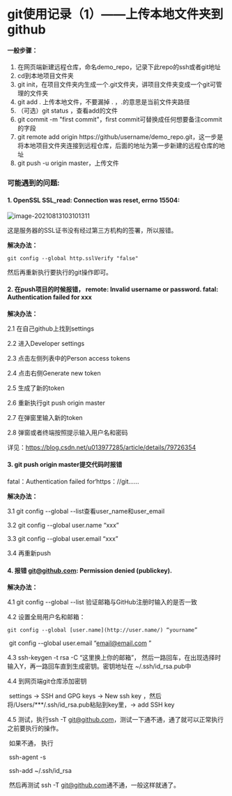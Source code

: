 # git使用记录（1）——上传本地文件夹到github



#### 一般步骤：

1. 在网页端新建远程仓库，命名demo_repo，记录下此repo的ssh或者git地址
2. cd到本地项目文件夹
3. git init，在项目文件夹内生成一个.git文件夹，讲项目文件夹变成一个git可管理的文件夹
4. git add .  上传本地文件，不要漏掉 . ，.的意思是当前文件夹路径
5. （可选）git status ，查看add的文件
6. git commit -m "first commit"，first commit可替换成任何想要备注commit的字段
7. git remote add origin https://github/username/demo_repo.git，这一步是将本地项目文件夹连接到远程仓库，后面的地址为第一步新建的远程仓库的地址
8. git push -u origin master，上传文件



### 可能遇到的问题:

#### 1. OpenSSL SSL_read: Connection was reset, errno 15504:

![image-20210813103101311](C:\Users\Dell\AppData\Roaming\Typora\typora-user-images\image-20210813103101311.png)

这是服务器的SSL证书没有经过第三方机构的签署，所以报错。

**解决办法：**

```
git config --global http.sslVerify "false"
```

然后再重新执行要执行的git操作即可。



#### 2. 在push项目的时候报错， remote: Invalid username or password. fatal: Authentication failed for xxx

**解决办法：**

2.1 在自己github上找到settings

2.2 进入Developer settings

2.3 点击左侧列表中的Person access tokens

2.4 点击右侧Generate new token

2.5 生成了新的token

2.6 重新执行git push origin master

2.7 在弹窗里输入新的token

2.8 弹窗或者终端按照提示输入用户名和密码

详见：https://blog.csdn.net/u013977285/article/details/79726354



#### 3. git push origin master提交代码时报错

fatal：Authentication failed for‘https：//git……

**解决办法：**

3.1 git config --global --list查看user_name和user_email

3.2 git config --global user.name “xxx”

3.3 git config --global user.email “xxx”

3.4 再重新push



#### 4. 报错 git@github.com: Permission denied (publickey).

**解决办法：**

4.1 git config --global --list 验证邮箱与GitHub注册时输入的是否一致

4.2 设置全局用户名和邮箱：

  	git config --global [user.name](http://user.name/) “yourname”

​      git config --global user.email “email@email.com ”

4.3  ssh-keygen -t rsa -C “这里换上你的邮箱”， 然后一路回车，在出现选择时输入Y，再一路回车直到生成密钥。密钥地址在 ~/.ssh/id_rsa.pub中

4.4 到网页端git仓库添加密钥

​		settings -> SSH and GPG keys -> New ssh key ，然后将/Users/***/.ssh/id_rsa.pub粘贴到key里，-> add SSH key

4.5 测试，执行ssh -T [git@github.com](mailto:git@github.com)，测试一下通不通，通了就可以正常执行之前要执行的操作。

​       如果不通， 执行

​							ssh-agent -s

​							ssh-add ~/.ssh/id_rsa

​       然后再测试 ssh -T [git@github.com](mailto:git@github.com)通不通，一般这样就通了。

